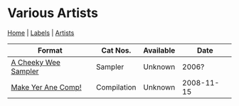 # Various Artists

[Home](../index.md) | [Labels](../labels.md) | [Artists](../artists.md)

| Format | Cat Nos. | Available | Date |
|---|---|---|---|
| [A Cheeky Wee Sampler](../releases/various-a-cheeky-wee-sampler.md) | Sampler | Unknown | 2006? |
| [Make Yer Ane Comp!](../releases/various-make-yer-ane-comp.md) | Compilation | Unknown | 2008-11-15 |